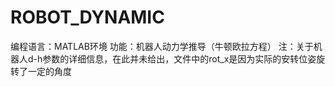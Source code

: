 # ROBOT_DYNAMIC
编程语言：MATLAB环境
功能：机器人动力学推导（牛顿欧拉方程）
注：关于机器人d-h参数的详细信息，在此并未给出，文件中的rot_x是因为实际的安转位姿旋转了一定的角度

